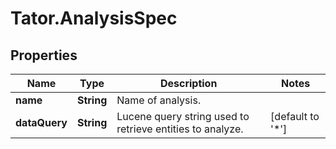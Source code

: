 # Tator.AnalysisSpec

## Properties

Name | Type | Description | Notes
------------ | ------------- | ------------- | -------------
**name** | **String** | Name of analysis. | 
**dataQuery** | **String** | Lucene query string used to retrieve entities to analyze. | [default to &#39;*&#39;]


